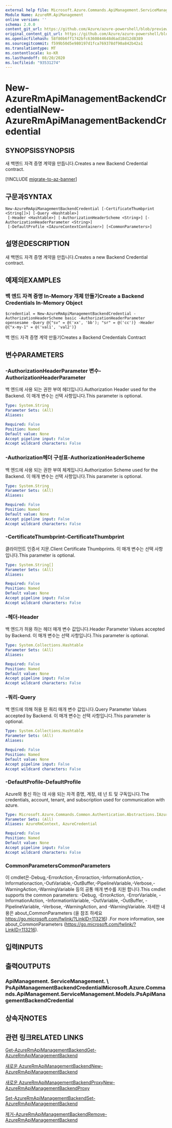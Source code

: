 ```yaml
---
external help file: Microsoft.Azure.Commands.ApiManagement.ServiceManagement.dll-Help.xml
Module Name: AzureRM.ApiManagement
online version: ''
schema: 2.0.0
content_git_url: https://github.com/Azure/azure-powershell/blob/preview/src/ResourceManager/ApiManagement/Commands.ApiManagement/help/New-AzureRmApiManagementBackendCredential.md
original_content_git_url: https://github.com/Azure/azure-powershell/blob/preview/src/ResourceManager/ApiManagement/Commands.ApiManagement/help/New-AzureRmApiManagementBackendCredential.md
ms.openlocfilehash: 58f80b6ff1742bfc6360844648d6ad18d12d8389
ms.sourcegitcommit: f599b50d5e980197d1fca769378df90a842b42a1
ms.translationtype: MT
ms.contentlocale: ko-KR
ms.lasthandoff: 08/20/2020
ms.locfileid: "93531274"
---
```

# <span data-ttu-id="e95f0-101">New-AzureRmApiManagementBackendCredential</span><span class="sxs-lookup"><span data-stu-id="e95f0-101">New-AzureRmApiManagementBackendCredential</span></span>

## <span data-ttu-id="e95f0-102">SYNOPSIS</span><span class="sxs-lookup"><span data-stu-id="e95f0-102">SYNOPSIS</span></span>
<span data-ttu-id="e95f0-103">새 백엔드 자격 증명 계약을 만듭니다.</span><span class="sxs-lookup"><span data-stu-id="e95f0-103">Creates a new Backend Credential contract.</span></span>

[!INCLUDE [migrate-to-az-banner](../../includes/migrate-to-az-banner.md)]

## <span data-ttu-id="e95f0-104">구문과</span><span class="sxs-lookup"><span data-stu-id="e95f0-104">SYNTAX</span></span>

```
New-AzureRmApiManagementBackendCredential [-CertificateThumbprint <String[]>] [-Query <Hashtable>]
 [-Header <Hashtable>] [-AuthorizationHeaderScheme <String>] [-AuthorizationHeaderParameter <String>]
 [-DefaultProfile <IAzureContextContainer>] [<CommonParameters>]
```

## <span data-ttu-id="e95f0-105">설명은</span><span class="sxs-lookup"><span data-stu-id="e95f0-105">DESCRIPTION</span></span>
<span data-ttu-id="e95f0-106">새 백엔드 자격 증명 계약을 만듭니다.</span><span class="sxs-lookup"><span data-stu-id="e95f0-106">Creates a new Backend Credential contract.</span></span>

## <span data-ttu-id="e95f0-107">예제의</span><span class="sxs-lookup"><span data-stu-id="e95f0-107">EXAMPLES</span></span>

### <span data-ttu-id="e95f0-108">백 엔드 자격 증명 In-Memory 개체 만들기</span><span class="sxs-lookup"><span data-stu-id="e95f0-108">Create a Backend Credentials In-Memory Object</span></span>
```
$credential = New-AzureRmApiManagementBackendCredential -AuthorizationHeaderScheme basic -AuthorizationHeaderParameter opensesame -Query @{"sv" = @('xx', 'bb'); "sr" = @('cc')} -Header @{"x-my-1" = @('val1', 'val2')}
```

<span data-ttu-id="e95f0-109">백 엔드 자격 증명 계약 만들기</span><span class="sxs-lookup"><span data-stu-id="e95f0-109">Creates a Backend Credentials Contract</span></span>

## <span data-ttu-id="e95f0-110">변수</span><span class="sxs-lookup"><span data-stu-id="e95f0-110">PARAMETERS</span></span>

### <span data-ttu-id="e95f0-111">-AuthorizationHeaderParameter 변수</span><span class="sxs-lookup"><span data-stu-id="e95f0-111">-AuthorizationHeaderParameter</span></span>
<span data-ttu-id="e95f0-112">백 엔드에 사용 되는 권한 부여 헤더입니다.</span><span class="sxs-lookup"><span data-stu-id="e95f0-112">Authorization Header used for the Backend.</span></span>
<span data-ttu-id="e95f0-113">이 매개 변수는 선택 사항입니다.</span><span class="sxs-lookup"><span data-stu-id="e95f0-113">This parameter is optional.</span></span>

```yaml
Type: System.String
Parameter Sets: (All)
Aliases: 

Required: False
Position: Named
Default value: None
Accept pipeline input: False
Accept wildcard characters: False
```

### <span data-ttu-id="e95f0-114">-Authorization헤더 구성표</span><span class="sxs-lookup"><span data-stu-id="e95f0-114">-AuthorizationHeaderScheme</span></span>
<span data-ttu-id="e95f0-115">백 엔드에 사용 되는 권한 부여 체계입니다.</span><span class="sxs-lookup"><span data-stu-id="e95f0-115">Authorization Scheme used for the Backend.</span></span>
<span data-ttu-id="e95f0-116">이 매개 변수는 선택 사항입니다.</span><span class="sxs-lookup"><span data-stu-id="e95f0-116">This parameter is optional.</span></span>

```yaml
Type: System.String
Parameter Sets: (All)
Aliases: 

Required: False
Position: Named
Default value: None
Accept pipeline input: False
Accept wildcard characters: False
```

### <span data-ttu-id="e95f0-117">-CertificateThumbprint</span><span class="sxs-lookup"><span data-stu-id="e95f0-117">-CertificateThumbprint</span></span>
<span data-ttu-id="e95f0-118">클라이언트 인증서 지문.</span><span class="sxs-lookup"><span data-stu-id="e95f0-118">Client Certificate Thumbprints.</span></span>
<span data-ttu-id="e95f0-119">이 매개 변수는 선택 사항입니다.</span><span class="sxs-lookup"><span data-stu-id="e95f0-119">This parameter is optional.</span></span>

```yaml
Type: System.String[]
Parameter Sets: (All)
Aliases: 

Required: False
Position: Named
Default value: None
Accept pipeline input: False
Accept wildcard characters: False
```

### <span data-ttu-id="e95f0-120">-헤더</span><span class="sxs-lookup"><span data-stu-id="e95f0-120">-Header</span></span>
<span data-ttu-id="e95f0-121">백 엔드가 허용 하는 헤더 매개 변수 값입니다.</span><span class="sxs-lookup"><span data-stu-id="e95f0-121">Header Parameter Values accepted by Backend.</span></span>
<span data-ttu-id="e95f0-122">이 매개 변수는 선택 사항입니다.</span><span class="sxs-lookup"><span data-stu-id="e95f0-122">This parameter is optional.</span></span>

```yaml
Type: System.Collections.Hashtable
Parameter Sets: (All)
Aliases: 

Required: False
Position: Named
Default value: None
Accept pipeline input: False
Accept wildcard characters: False
```

### <span data-ttu-id="e95f0-123">-쿼리</span><span class="sxs-lookup"><span data-stu-id="e95f0-123">-Query</span></span>
<span data-ttu-id="e95f0-124">백 엔드에 의해 허용 된 쿼리 매개 변수 값입니다.</span><span class="sxs-lookup"><span data-stu-id="e95f0-124">Query Parameter Values accepted by Backend.</span></span>
<span data-ttu-id="e95f0-125">이 매개 변수는 선택 사항입니다.</span><span class="sxs-lookup"><span data-stu-id="e95f0-125">This parameter is optional.</span></span>

```yaml
Type: System.Collections.Hashtable
Parameter Sets: (All)
Aliases: 

Required: False
Position: Named
Default value: None
Accept pipeline input: False
Accept wildcard characters: False
```

### <span data-ttu-id="e95f0-126">-DefaultProfile</span><span class="sxs-lookup"><span data-stu-id="e95f0-126">-DefaultProfile</span></span>
<span data-ttu-id="e95f0-127">Azure와 통신 하는 데 사용 되는 자격 증명, 계정, 테 넌 트 및 구독입니다.</span><span class="sxs-lookup"><span data-stu-id="e95f0-127">The credentials, account, tenant, and subscription used for communication with azure.</span></span>

```yaml
Type: Microsoft.Azure.Commands.Common.Authentication.Abstractions.IAzureContextContainer
Parameter Sets: (All)
Aliases: AzureRmContext, AzureCredential

Required: False
Position: Named
Default value: None
Accept pipeline input: False
Accept wildcard characters: False
```

### <span data-ttu-id="e95f0-128">CommonParameters</span><span class="sxs-lookup"><span data-stu-id="e95f0-128">CommonParameters</span></span>
<span data-ttu-id="e95f0-129">이 cmdlet은-Debug,-ErrorAction,-Erroraction,-InformationAction,-Informationaction,-OutVariable,-OutBuffer,-PipelineVariable,-Verbose,-WarningAction,-WarningVariable 등의 공통 매개 변수를 지원 합니다.</span><span class="sxs-lookup"><span data-stu-id="e95f0-129">This cmdlet supports the common parameters: -Debug, -ErrorAction, -ErrorVariable, -InformationAction, -InformationVariable, -OutVariable, -OutBuffer, -PipelineVariable, -Verbose, -WarningAction, and -WarningVariable.</span></span> <span data-ttu-id="e95f0-130">자세한 내용은 about_CommonParameters (을 참조 하세요 https://go.microsoft.com/fwlink/?LinkID=113216) .</span><span class="sxs-lookup"><span data-stu-id="e95f0-130">For more information, see about_CommonParameters (https://go.microsoft.com/fwlink/?LinkID=113216).</span></span>

## <span data-ttu-id="e95f0-131">입력</span><span class="sxs-lookup"><span data-stu-id="e95f0-131">INPUTS</span></span>

## <span data-ttu-id="e95f0-132">출력</span><span class="sxs-lookup"><span data-stu-id="e95f0-132">OUTPUTS</span></span>

### <span data-ttu-id="e95f0-133">ApiManagement. ServiceManagement. \ PsApiManagementBackendCredential</span><span class="sxs-lookup"><span data-stu-id="e95f0-133">Microsoft.Azure.Commands.ApiManagement.ServiceManagement.Models.PsApiManagementBackendCredential</span></span>

## <span data-ttu-id="e95f0-134">상속자</span><span class="sxs-lookup"><span data-stu-id="e95f0-134">NOTES</span></span>

## <span data-ttu-id="e95f0-135">관련 링크</span><span class="sxs-lookup"><span data-stu-id="e95f0-135">RELATED LINKS</span></span>

[<span data-ttu-id="e95f0-136">Get-AzureRmApiManagementBackend</span><span class="sxs-lookup"><span data-stu-id="e95f0-136">Get-AzureRmApiManagementBackend</span></span>](./Get-AzureRmApiManagementBackend)

[<span data-ttu-id="e95f0-137">새로운 AzureRmApiManagementBackend</span><span class="sxs-lookup"><span data-stu-id="e95f0-137">New-AzureRmApiManagementBackend</span></span>](./New-AzureRmApiManagementBackend.md)

[<span data-ttu-id="e95f0-138">새로운 AzureRmApiManagementBackendProxy</span><span class="sxs-lookup"><span data-stu-id="e95f0-138">New-AzureRmApiManagementBackendProxy</span></span>](./New-AzureRmApiManagementBackendProxy.md)

[<span data-ttu-id="e95f0-139">Set-AzureRmApiManagementBackend</span><span class="sxs-lookup"><span data-stu-id="e95f0-139">Set-AzureRmApiManagementBackend</span></span>](./Set-AzureRmApiManagementBackend.md)

[<span data-ttu-id="e95f0-140">제거-AzureRmApiManagementBackend</span><span class="sxs-lookup"><span data-stu-id="e95f0-140">Remove-AzureRmApiManagementBackend</span></span>](./Remove-AzureRmApiManagementBackend.md)
